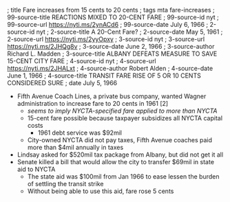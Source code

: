 ; title Fare increases from 15 cents to 20 cents
; tags mta fare-increases
; 99-source-title REACTIONS MIXED TO 20-CENT FARE
; 99-source-id nyt
; 99-source-url https://nyti.ms/2ynACd6
; 99-source-date July 6, 1966
; 2-source-id nyt
; 2-source-title A 20-Cent Fare?
; 2-source-date May 5, 1961
; 2-source-url https://nyti.ms/2yyOpxy
; 3-source-id nyt
; 3-source-url https://nyti.ms/2JHQg8v
; 3-source-date June 2, 1966
; 3-source-author Richard L. Madden
; 3-source-title ALBANY DEFEATS MEASURE TO SAVE 15-CENT CITY FARE
; 4-source-id nyt
; 4-source-url https://nyti.ms/2JHALxt
; 4-source-author Robert Alden
; 4-source-date June 1, 1966
; 4-source-title TRANSIT FARE RISE OF 5 OR 10 CENTS CONSIDERED SURE
; date July 5, 1966

- Fifth Avenue Coach Lines, a private bus company, wanted Wagner administration to increase fare to 20 cents in 1961 [2]
  - *seems to imply NYCTA-specified fare applied to more than NYCTA*
  - 15-cent fare possible because taxpayer subsidizes all NYCTA capital costs
    - 1961 debt service was $92mil
  - City-owned NYCTA did not pay taxes, Fifth Avenue coaches paid more than $4mil annually in taxes
- Lindsay asked for $520mil tax package from Albany, but did not get it all
- Senate killed a bill that would allow the city to transfer $69mil in state aid to NYCTA
  - The state aid was $100mil from Jan 1966 to ease lessen the burden of settling the transit strike
  - Without being able to use this aid, fare rose 5 cents
